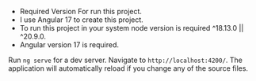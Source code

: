   - Required Version For run this project.
  - I use Angular 17 to create this project.
  - To run this project in your system node version is required ^18.13.0 || ^20.9.0.
  - Angular version 17 is required.
 
  

 Run `ng serve` for a dev server. Navigate to `http://localhost:4200/`. The application will automatically reload if you change any of the source files.